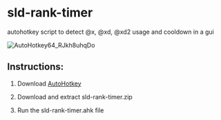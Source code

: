 # sld-rank-timer
autohotkey script to detect @x, @xd, @xd2 usage and cooldown in a gui

![AutoHotkey64_RJkh8uhqDo](https://github.com/user-attachments/assets/b6e350e2-76dd-40b0-a8f4-3f4261d3efe1)


## Instructions:
1. Download [AutoHotkey](https://www.autohotkey.com/)

2. Download and extract sld-rank-timer.zip

3. Run the sld-rank-timer.ahk file
